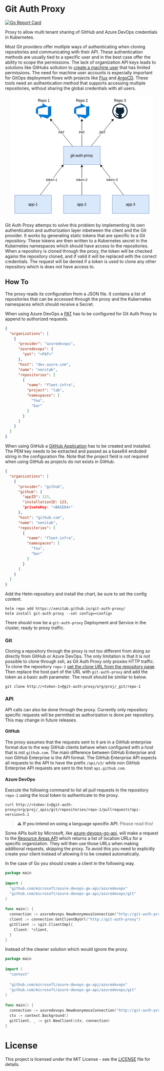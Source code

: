 # Git Auth Proxy

[![Go Report Card](https://goreportcard.com/badge/github.com/XenitAB/git-auth-proxy)](https://goreportcard.com/report/github.com/XenitAB/git-auth-proxy)

Proxy to allow multi tenant sharing of GitHub and Azure DevOps credentials in Kubernetes.

Most Git providers offer mutliple ways of authenticating when cloning repositories and communicating with their API. These authentication methods are usually tied to a specific user and in the best
case offer the ability to scope the permissions. The lack of organization API keys leads to solutions like GitHubs soltution to [create a machine user](https://docs.github.com/en/developers/overview/managing-deploy-keys#machine-users)
that has limited permissions. The need for machine user accounts is especially important for GitOps deployment flows with projects like [Flux](https://docs.github.com/en/developers/overview/managing-deploy-keys#machine-users)
and [ArgoCD](https://github.com/argoproj/argo-cd). These tools need an authentication method that supports accessing multiple repositories, without sharing the global credentials with all users.

<p align="center">
  <img src="./assets/architecture.png">
</p>

Git Auth Proxy attemps to solve this problem by implementing its own authentication and authorization layer inbetween the client and the Git provider. It works by generating static tokens that are
specific to a Git repository. These tokens are then written to a Kubernetes secret in the Kubernetes namespaces which should have access to the repositories. When a repository is cloned through the
proxy, the token will be checked agains the repository cloned, and if valid it will be replaced with the correct credentials. The request will be denied if a token is used to clone any other
repository which is does not have access to.

## How To

The proxy reads its configuration from a JSON file. It contains a list of repositories that can be accessed through the proxy and the Kubernetes namespaces which should receive a Secret.

When using Azure DevOps a [PAT](https://docs.microsoft.com/en-us/azure/devops/organizations/accounts/use-personal-access-tokens-to-authenticate?view=azure-devops&tabs=preview-page) has to be
configured for Git Auth Proxy to append to authorized requests.

```json
{
  "organizations": [
    {
      "provider": "azuredevops",
      "azuredevops": {
        "pat": "<PAT>"
      },
      "host": "dev.azure.com",
      "name": "xenitab",
      "repositories": [
        {
          "name": "fleet-infra",
          "project": "lab",
          "namespaces": [
            "foo",
            "bar"
          ]
        }
      ]
    }
  ]
}
```

When using GitHub a [GitHub Application](https://docs.github.com/en/developers/apps) has to be created and installed. The PEM key needs to be extracted and passed as a base64 endoded string in the
configuration file. Note that the project field is not required when using GitHub as projects do not exists in GitHub.

```json
{
  "organizations": [
    {
      "provider": "github",
      "github": {
        "appID": 123,
        "installationID: 123,
        "privateKey: "<BASE64>"
      },
      "host": "github.com",
      "name": "xenitab",
      "repositories": [
        {
          "name": "fleet-infra",
          "namespaces": [
            "foo",
            "bar"
          ]
        }
      ]
    }
  ]
}
```

Add the Helm repository and install the chart, be sure to set the config content.

```shell
helm repo add https://xenitab.github.io/git-auth-proxy/
helm install git-auth-proxy --set config=<config>
```

There should now be a `git-auth-proxy` Deployment and Service in the cluster, ready to proxy traffic.

### Git

Cloning a repository through the proxy is not too different from doing so directly from GitHub or Azure DevOps. The only limitation is that it is not possible to clone through ssh, as Git Auth Proxy
only proxies HTTP traffic. To clone the repository `repo-1` [get the clone URL from the repository page](https://docs.microsoft.com/en-us/azure/devops/repos/git/clone?view=azure-devops&tabs=visual-studio#get-the-clone-url-to-your-repo).
Then replace the host part of the URL with `git-auth-proxy` and add the token as a basic auth parameter. The result should be similar to below.

```shell
git clone http://<token-1>@git-auth-proxy/org/proj/_git/repo-1
```

### API

API calls can also be done through the proxy. Currently only repository specific requests will be permitted as authorization is done per repository. This may change in future releases.

#### GitHub

The proxy assumes that the requests sent to it are in a GitHub enterprise format due to the way GitHub clients behave when configured with a host that is not `github.com`. The main difference between
GitHub Enterprise and non GitHub Enterprise is the API format. The GitHub Enterprise API expects all requests to the API to have the prefix `/api/v3/` while non GitHub Enterprise API requests are sent
to the host `api.github.com`.

#### Azure DevOps

Execute the following command to list all pull requests in the repository `repo-1` using the local token to authenticate to the proxy.

```shell
curl http://<token-1>@git-auth-proxy/org/proj/_apis/git/repositories/repo-1/pullrequests?api-version=5.1
```

> :warning: **If you intend on using a language specific API**: Please read this!

Some APIs built by Microsoft, like [azure-devops-go-api](https://github.com/microsoft/azure-devops-go-api), will make a request to the [Resource Areas API](https://docs.microsoft.com/en-us/azure/devops/extend/develop/work-with-urls?view=azure-devops&tabs=http#how-to-get-an-organizations-url)
which returns a list of location URLs for a specific organization. They will then use those URLs when making additional requests, skipping the proxy. To avoid this you need to explicitly create your
client instead of allowing it to be created automatically.

In the case of Go you should create a client in the following way.

```go
package main

import (
  "github.com/microsoft/azure-devops-go-api/azuredevops"
  "github.com/microsoft/azure-devops-go-api/azuredevops/git"
)

func main() {
  connection := azuredevops.NewAnonymousConnection("http://git-auth-proxy")
  client := connection.GetClientByUrl("http://git-auth-proxy")
  gitClient := &git.ClientImpl{
    Client: *client,
  }
}
```

Instead of the cleaner solution which would ignore the proxy.

```go
package main

import (
  "context"

  "github.com/microsoft/azure-devops-go-api/azuredevops"
  "github.com/microsoft/azure-devops-go-api/azuredevops/git"
)

func main() {
  connection := azuredevops.NewAnonymousConnection("http://git-auth-proxy")
  ctx := context.Background()
  gitClient, _ := git.NewClient(ctx, connection)
}
```

# License

This project is licensed under the MIT License - see the [LICENSE](LICENSE) file for details.

